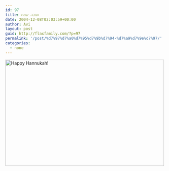 ```yaml
---
id: 97
title: חנוכה שמח
date: 2004-12-08T02:03:59+00:00
author: Avi
layout: post
guid: http://flaxfamily.com/?p=97
permalink: '/post/%d7%97%d7%a0%d7%95%d7%9b%d7%94-%d7%a9%d7%9e%d7%97/'
categories:
  - none
---
```

[<img src="http://flaxfamily.com/blog/uploads/avi_elina_hannukah_04_card_500_green.jpg" alt="Happy Hannukah!" width="500" height="334" border="0" />](http://flaxfamily.com/blog/uploads/avi_elina_hannukah_04_card_800.jpg)